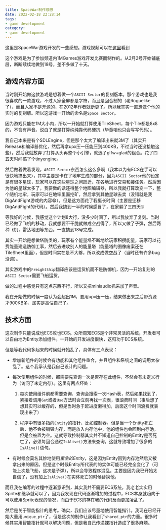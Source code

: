 ```yaml
---
title: SpaceWar制作感想
date: 2022-02-18 22:28:14
tags:
- game development
category:
- game development
---
```


这里是SpaceWar游戏开发的一些感想。游戏视频可以在[这里](https://visualgmq.github.io/projects/)看到

<!--more-->

这个游戏是为了参加频道内1MGames游戏开发比赛而制作的。从2月2号开始铺底层，断断续续地做到18号，差不多做了十天。

## 游戏内容方面

当时刚开始做这款游戏是想着做一个`ASCII Sector`的复刻版本。那个游戏也是我很喜欢的一款游戏，不过人家全屏都是字符，而且是回合制的（老Roguelike了），而且人家不是开源的，在2012年作者就断更了。所以我其实一直想做个他的实时的复刻版。所以这游戏一开始的命名是`Space Sector`。

因为游戏只能在1M大小内，所以一开始就打算使用TileSheet，每个Tile都是8x8的，不含有声音。说白了就是打算纯纯靠代码硬抗（毕竟咱也只会写写代码）。

我自己本来是有个SDLEngine，但是那个太大了编译出来就3M了（其实开Release和编译器优化，然后再拿upx压一压能压到400KB，不过当时还没接触这些），然后我就放弃了打算从头再整个小引擎，就选了glfw+glad的组合。花了四五天时间搞了个tinyengine。

然后做着做着发现，`ASCII Sector`东西怎么这么多啊（我本以为有ECS在手可以很快地搞出来），其中主要是卡在了地牢生成的部分，因为`ASCII Sector`他的设定是有很多星球，玩家可以在这些星球之间跃迁，在各地进行交易和接任务。然后因为他的星球太多了，我要做的话还得整个地图编辑器，所以我就打算改变一下，整个随机地牢，玩家可以在地牢里面挖矿，然后拿到其他星球去卖（没错就是我DigAndFight游戏的内容😁），但是这方面花了我挺长时间（主要是迁移DigAndFight的代码）。然后我搞到一半的时候感冒了，在家躺了三四天🙄

等我好的时候，我感觉这个计划8大行，没多少时间了，所以我放弃了复刻。当时已经做了飞机的移动，我就想要不干脆就做成空战得了，所以又做了子弹，然后两种飞机，雷达地图等东西，一直搞到18号完成。

其实一开始是想做塔防类的，玩家有个能量塔不断地给玩家积攒能量，玩家可以花费能量建造防御工事，然后去进攻别人的能量塔（能量塔的图像废案还在TileSheet里面），但是时间实在是不大够，所以改成做空战了（当时还有许多bug没调）。

其实游戏中的`FreightShip`翻译应该是运货机而不是防御机，因为一开始复刻的`ASCII Sector`需要飞船运货。

做的过程中感觉只有这点东西不行，所以又把miniaudio抓来加了声音。

我在开始做的时候一度认为会超出1M，要用upx压一压，结果做出来之后带资源才900KB多，属实是高估自己了。

## 技术方面

这次制作只能说成也ECS败也ECS。众所周知ECS是个非常灵活的系统，开发者可以自由地为Entity添加组件。一开始的开发进度很快，这归功于ECS系统。

但是等我代码多起来的时候就开始乱了，具体有三点表现：

* 增加新组件的时候会有功能和其他组件重合，并且组件和系统之间的调用太杂乱了。这个我承认是我自己设计的问题。

* 每次使用组件的时候，都需要先查询一次是否存在此组件，不然会有未定义行为（访问了未定内存）。这里有两点坏处：
  
  1. 每次使用组件前都需要查询，查询会搜索一次Hash表，然后如果找到了，紧接着调用`Get`或者`Use`方法时会立刻再找一次表，很浪费时间（事后想了想其实可以缓存的，但是当时急于赶进度懒得加，后面这个时间浪费就表现出来了）
  
  2. 程序中有很多指向`Entity`的指针，比如控制器。但是当一个Entity死亡后，他不会被销毁内存，而是放入内存池中，他的组件也会回到内存池，但是会被置为空。这就导致控制器其实并不知道自己控制的Entity是否死亡了，必须每回合通过`IsAlive()`方法来查询。这就导致增加了很多的`IsAlive()`语句。

* 有时候会莫名其妙地使用*重生的Entity*，这是因为Entity回到内存池然后又被拿出来的原因。但是这个时候Entity所代表的的实体可能已经完全变化了（可能上次是飞船，这次是子弹），所以会导致程序混乱。主要是因为我已开始太自信了，没有加上`IsAlive()`在实体死亡的时候替换他。

而且我在编写的过程中逐渐意识到，其实我并不需要ECS系统，我老老实实用Sprite和继承就可以了，因为我发现在代码逐渐增加的过程中，ECS本身就趋向于可以使用Sprite表现的情况，而由于ECS的存在我的代码反而更加凌乱了。

然后是关于智能指针的思考。确实，我们应该尽量地使用智能指针。我现在已经开始大量用`unique_ptr`了，但是这次的制作让我看到了`shared_ptr`的力量。很多时候其实用智能指针就可以解决问题，但是我自己传递裸指针造成了很多麻烦。

